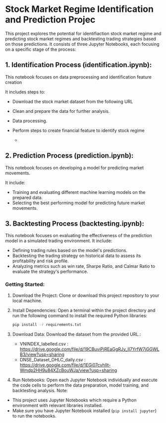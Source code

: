 # Stock Market Regime Identification and Prediction Projec
This project explores the potential for identifiaction stock market regime and predicting stock market regimes and backtesting trading strategies based on those predictions. It consists of three Jupyter Notebooks, each focusing on a specific stage of the process:

## 1. Identification Process (identification.ipynb):
   This notebook focuses on data preprocessing and identification feature creation
   
   It includes steps to:
   - Download the stock market dataset from the following URL 
   - Clean and prepare the data for further analysis.
   - Data processing.
   - Perform steps to create financial feature to identify stock regime 
        

        - 
## 2. Prediction Process (prediction.ipynb):
   This notebook focuses on developing a model for predicting market movements.

   It include:
   - Training and evaluating different machine learning models on the prepared data.
   - Selecting the best performing model for predicting future market movements.

## 3. Backtesting Process (backtesting.ipynb):
   This notebook focuses on evaluating the effectiveness of the prediction model in a simulated trading environment.
   It include:
   - Defining trading rules based on the model's predictions.
   - Backtesting the trading strategy on historical data to assess its profitability and risk profile.
   - Analyzing metrics such as win rate, Sharpe Ratio, and Calmar Ratio to evaluate the strategy's performance.



### Getting Started:

1. Download the Project: Clone or download this project repository to your local machine.


2. Install Dependencies: Open a terminal within the project directory and run the following command to install the required Python libraries:

   ```bash
   pip install -r requirements.txt
   ```

3. Download Data:  Download the dataset from the provided URL.:
   - VNINDEX_labelled.csv :  https://drive.google.com/file/d/19CBuviPjREaGgRJy_II7YrfW7jGGWLB3/view?usp=sharing
   - DNSE_Dataset_OHLC_daily.csv : https://drive.google.com/file/d/1EGi07cvhIIt-Wmdp2HH9u84XZcBouWJa/view?usp=sharing
4. Run Notebooks: Open each Jupyter Notebook individually and execute the code cells to perform the data preparation, model training, and backtesting analysis.
Note:

- This project uses Jupyter Notebooks which require a Python environment with relevant libraries installed. 
- Make sure you have Jupyter Notebook installed (`pip install jupyter`) to run the notebooks.


